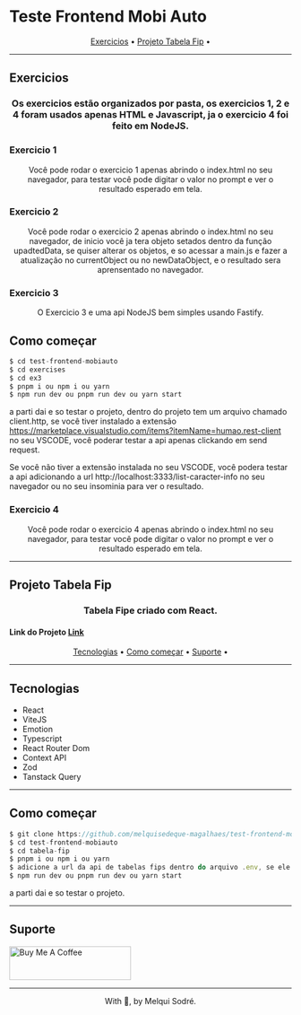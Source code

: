 # Teste Frontend Mobi Auto

<p align="center">
  <a href="#exercicios">Exercicios</a> •
  <a href="#projeto-tabela-fip">Projeto Tabela Fip</a> •
</p>

---

## Exercicios

<h3 align="center">
    Os exercicios estão organizados por pasta, os exercicios 1, 2 e 4 foram usados apenas HTML e Javascript, ja o exercicio 4 foi feito em NodeJS.
</h3>

### Exercicio 1

 <p align="center">
    Você pode rodar o exercicio 1 apenas abrindo o index.html no seu navegador, para testar você pode digitar o valor no prompt e ver o resultado esperado em tela.
 </p>

 ### Exercicio 2

 <p align="center">
    Você pode rodar o exercicio 2 apenas abrindo o index.html no seu navegador, de inicio você ja tera objeto setados dentro da função upadtedData, se quiser alterar os objetos, e so acessar a main.js e fazer a atualização no currentObject ou no  newDataObject, e o resultado sera aprensentado no navegador.
 </p>

 ### Exercicio 3

 <p align="center">
    O Exercicio 3 e uma api NodeJS bem simples usando Fastify.
 </p>

 ## Como começar

``` js
$ cd test-frontend-mobiauto
$ cd exercises
$ cd ex3
$ pnpm i ou npm i ou yarn
$ npm run dev ou pnpm run dev ou yarn start
```

a parti dai e so testar o projeto, dentro do projeto tem um arquivo chamado client.http, se você tiver instalado a extensão https://marketplace.visualstudio.com/items?itemName=humao.rest-client no seu VSCODE, você poderar testar a api apenas clickando em send request.

Se você não tiver a extensão instalada no seu VSCODE, você podera testar a api adicionando a url http://localhost:3333/list-caracter-info no seu navegador ou no seu insominia para ver o resultado.


 ### Exercicio 4

 <p align="center">
    Você pode rodar o exercicio 4 apenas abrindo o index.html no seu navegador, para testar você pode digitar o valor no prompt e ver o resultado esperado em tela.
 </p>

---

## Projeto Tabela Fip

<h3 align="center">
  Tabela Fipe criado com React</a>.
</h3>

<h4>
    Link do Projeto <a href="https://test-frontend-mobiauto.vercel.app/">Link</a>
</h4>


<p align="center">
  <a href="#tecnologias">Tecnologias</a> •
  <a href="#Como começar">Como começar</a> •
  <a href="#Suporte">Suporte</a> •
</p>

---

## Tecnologias

- React
- ViteJS
- Emotion
- Typescript
- React Router Dom
- Context API
- Zod
- Tanstack Query

---

## Como começar

``` js
$ git clone https://github.com/melquisedeque-magalhaes/test-frontend-mobiauto
$ cd test-frontend-mobiauto
$ cd tabela-fip
$ pnpm i ou npm i ou yarn
$ adicione a url da api de tabelas fips dentro do arquivo .env, se ele não existir crio.
$ npm run dev ou pnpm run dev ou yarn start
```

a parti dai e so testar o projeto.

---

## Suporte


<a href="https://www.buymeacoffee.com/melqui" target="_blank">
  <img src="https://cdn.buymeacoffee.com/buttons/v2/default-yellow.png" alt="Buy Me A Coffee" height="60px" width="217px" />
</a>

---

<p align="center">With 💜, by Melqui Sodré.</p>
